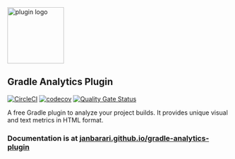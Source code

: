 <img src="plugin-logo.png" alt="plugin logo" width="128"/>

## Gradle Analytics Plugin
[![CircleCI](https://circleci.com/gh/janbarari/gradle-analytics-plugin/tree/develop.svg?style=svg)](https://circleci.com/gh/janbarari/gradle-analytics-plugin/tree/develop)
[![codecov](https://codecov.io/gh/janbarari/gradle-analytics-plugin/branch/develop/graph/badge.svg)](https://codecov.io/gh/janbarari/gradle-analytics-plugin)
[![Quality Gate Status](https://sonarcloud.io/api/project_badges/measure?project=janbarari_gradle-analytics-plugin&metric=alert_status)](https://sonarcloud.io/dashboard?id=janbarari_gradle-analytics-plugin)

A free Gradle plugin to analyze your project builds. It provides unique visual and text metrics in HTML format.

### Documentation is at <a href="https://janbarari.github.io/gradle-analytics-plugin">janbarari.github.io/gradle-analytics-plugin</a>
